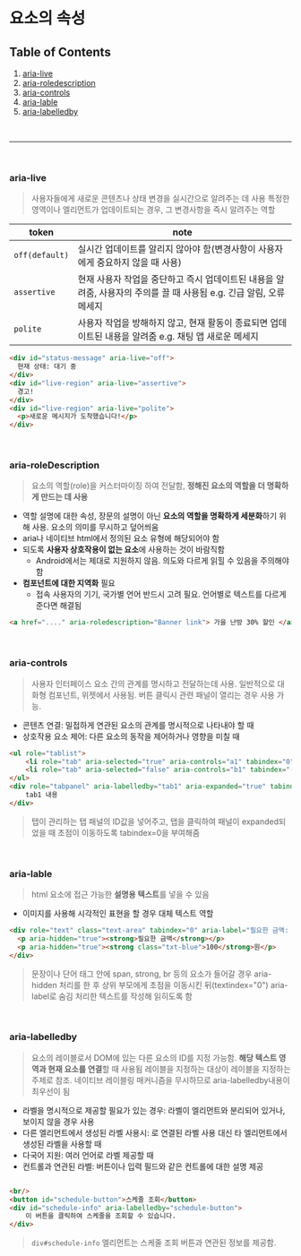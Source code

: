 # 요소의 속성
## Table of Contents
1. [aria-live](https://github.com/hiro961227/Dev-Docs/blob/main/Study-Docs/accessibility/Property.md#aria-live)
2. [aria-roledescription](https://github.com/hiro961227/Dev-Docs/blob/main/Study-Docs/accessibility/Property.md#aria-roledescription)
3. [aria-controls](https://github.com/hiro961227/Dev-Docs/blob/main/Study-Docs/accessibility/Property.md#aria-controls)
4. [aria-lable](https://github.com/hiro961227/Dev-Docs/blob/main/Study-Docs/accessibility/Property.md#aria-lable)
5. [aria-labelledby](https://github.com/hiro961227/Dev-Docs/blob/main/Study-Docs/accessibility/Property.md#aria-labelledby)

<br/>

___

<br/>

### aria-live
>  사용자들에게 새로운 콘텐츠나 상태 변경을 실시간으로 알려주는 데 사용
> 특정한 영역이나 엘리먼트가 업데이트되는 경우, 그 변경사항을 즉시 알려주는 역할

token | note
-- | --
```off(default)``` | 실시간 업데이트를 알리지 않아야 함(변경사항이 사용자에게 중요하지 않을 때 사용)
```assertive``` | 현재 사용자 작업을 중단하고 즉시 업데이트된 내용을 알려줌, 사용자의 주의를 끌 때 사용됨 e.g. 긴급 알림, 오류 메세지
```polite``` | 사용자 작업을 방해하지 않고, 현재 활동이 종료되면 업데이트된 내용을 알려줌 e.g. 채팅 앱 새로운 메세지

```html
<div id="status-message" aria-live="off">
  현재 상태: 대기 중
</div>
<div id="live-region" aria-live="assertive">
  경고!
</div>
<div id="live-region" aria-live="polite">
  <p>새로운 메시지가 도착했습니다!</p>
</div>
```

<br/>

### aria-roleDescription
> 요소의 역할(role)을 커스터마이징 하여 전달함, **정해진 요소의 역할을 더 명확하게 만드는 데 사용**

* 역할 설명에 대한 속성, 장문의 설명이 아닌 **요소의 역할을 명확하게 세분화**하기 위해 사용. 요소의 의미를 무시하고 덮어씌움
* aria나 네이티브 html에서 정의된 요소 유형에 해당되어야 함
* 되도록 **사용자 상호작용이 없는 요소**에 사용하는 것이 바람직함
    * Android에서는 제대로 지원하지 않음. 의도와 다르게 읽힐 수 있음을 주의해야 함
* **컴포넌트에 대한 지역화** 필요
    * 접속 사용자의 기기, 국가별 언어 반드시 고려 필요. 언어별로 텍스트를 다르게 준다면 해결됨

```html
<a href="...." aria-roledescription="Banner link"> 가을 난방 30% 할인 </a>
```

<br/>

### aria-controls
> 사용자 인터페이스 요소 간의 관계를 명시하고 전달하는데 사용.
> 일반적으로 대화형 컴포넌트, 위젯에서 사용됨. 버튼 클릭시 관련 패널이 열리는 경우 사용 가능.

* 콘텐츠 연결: 밀접하게 연관된 요소의 관계를 명시적으로 나타내야 할 때
* 상호작용 요소 제어: 다른 요소의 동작을 제어하거나 영향을 미칠 때

```html
<ul role="tablist">
    <li role="tab" aria-selected="true" aria-controls="a1" tabindex="0" id="tab1">tab1</li>
    <li role="tab" aria-selected="false" aria-controls="b1" tabindex="-1" id="tab2">tab2</li>
</ul>
<div role="tabpanel" aria-labelledby="tab1" aria-expanded="true" tabindex="0" id="a1">
    tab1 내용
</div>
```
> 탭이 관리하는 탭 패널의 ID값을 넣어주고, 탭을 클릭하여 패널이 expanded되었을 때 초점이 이동하도록 tabindex=0을 부여해줌

<br/>

### aria-lable
> html 요소에 접근 가능한 **설명용 텍스트**를 넣을 수 있음

* 이미지를 사용해 시각적인 표현을 할 경우 대체 텍스트 역할

```html
<div role="text" class="text-area" tabindex="0" aria-label="필요한 금액: 무료">
  <p aria-hidden="true"><strong>필요한 금액</strong></p>
  <p aria-hidden="true"><strong class="txt-blue">100</strong>원</p>
</div>
```
> 문장이나 단어 태그 안에 span, strong, br 등의 요소가 들어갈 경우 aria-hidden 처리를 한 후 상위 부모에게 초점을 이동시킨 뒤(textindex="0") aria-label로 숨김 처리한 텍스트를 작성해 읽히도록 함

<br/>

### aria-labelledby
> 요소의 레이블로서 DOM에 있는 다른 요소의 ID를 지정 가능함. **해당 텍스트 영역과 현재 요소를 연결**할 때 사용됨
> 레이블을 지정하는 대상이 레이블을 지정하는 주제로 참조. 네이티브 레이블링 매커니즘을 무시하므로 aria-labelledby내용이 최우선이 됨

* 라벨을 명시적으로 제공할 필요가 있는 경우: 라벨이 엘리먼트와 분리되어 있거나, 보이지 않을 경우 사용
* 다른 엘리먼트에서 생성된 라벨 사용시: <label>로 연결된 라벨 사용 대신 타 엘리먼트에서 생성된 라벨을 사용할 때
* 다국어 지원: 여러 언어로 라벨 제공할 때
* 컨트롤과 연관된 라벨: 버튼이나 입력 필드와 같은 컨트롤에 대한 설명 제공

```html

<br/>
<button id="schedule-button">스케줄 조회</button>
<div id="schedule-info" aria-labelledby="schedule-button">
    이 버튼을 클릭하여 스케줄을 조회할 수 있습니다.
</div>
```
>  ```div#schedule-info``` 엘리먼트는 스케줄 조회 버튼과 연관된 정보를 제공함. 
